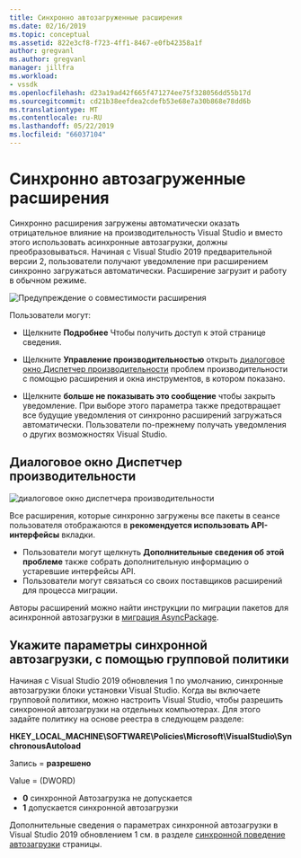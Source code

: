 ```yaml
---
title: Синхронно автозагруженные расширения
ms.date: 02/16/2019
ms.topic: conceptual
ms.assetid: 822e3cf8-f723-4ff1-8467-e0fb42358a1f
author: gregvanl
ms.author: gregvanl
manager: jillfra
ms.workload:
- vssdk
ms.openlocfilehash: d23a19ad42f665f471274ee75f328056dd55b17d
ms.sourcegitcommit: cd21b38eefdea2cdefb53e68e7a30b868e78dd6b
ms.translationtype: MT
ms.contentlocale: ru-RU
ms.lasthandoff: 05/22/2019
ms.locfileid: "66037104"
---
```

# <a name="synchronously-autoloaded-extensions"></a>Синхронно автозагруженные расширения

Синхронно расширения загружены автоматически оказать отрицательное влияние на производительность Visual Studio и вместо этого использовать асинхронные автозагрузки, должны преобразовываться. Начиная с Visual Studio 2019 предварительной версии 2, пользователи получают уведомление при расширением синхронно загружаться автоматически. Расширение загрузит и работу в обычном режиме.

![Предупреждение о совместимости расширения](media/extension-compatibility-warning.png)

Пользователи могут:

- Щелкните **Подробнее** Чтобы получить доступ к этой странице сведения.

- Щелкните **Управление производительностью** открыть [диалоговое окно Диспетчер производительности](#performance-manager-dialog) проблем производительности с помощью расширения и окна инструментов, в котором показано.

- Щелкните **больше не показывать это сообщение** чтобы закрыть уведомление. При выборе этого параметра также предотвращает все будущие уведомления от синхронно расширений загружаться автоматически. Пользователи по-прежнему получать уведомления о других возможностях Visual Studio.

## <a name="performance-manager-dialog"></a>Диалоговое окно Диспетчер производительности

![диалоговое окно диспетчера производительности](media/performance-manager.png)

Все расширения, которые синхронно загружены все пакеты в сеансе пользователя отображаются в **рекомендуется использовать API-интерфейсы** вкладки.

* Пользователи могут щелкнуть **Дополнительные сведения об этой проблеме** также собрать дополнительную информацию о устаревшие интерфейсы API.
* Пользователи могут связаться со своих поставщиков расширений для процесса миграции.

Авторы расширений можно найти инструкции по миграции пакетов для асинхронной автозагрузки в [миграция AsyncPackage](https://github.com/Microsoft/VSSDK-Extensibility-Samples/tree/master/AsyncPackageMigration).

## <a name="specify-synchronous-autoload-settings-using-group-policy"></a>Укажите параметры синхронной автозагрузки, с помощью групповой политики

Начиная с Visual Studio 2019 обновления 1 по умолчанию, синхронные автозагрузки блоки установки Visual Studio. Когда вы включаете групповой политики, можно настроить Visual Studio, чтобы разрешить синхронной автозагрузки на отдельных компьютерах. Для этого задайте политику на основе реестра в следующем разделе:

**HKEY_LOCAL_MACHINE\SOFTWARE\Policies\Microsoft\VisualStudio\SynchronousAutoload**

Запись = **разрешено**

Value = (DWORD)
* **0** синхронной Автозагрузка не допускается
* **1** допускается синхронной автозагрузки

Дополнительные сведения о параметрах синхронной автозагрузки в Visual Studio 2019 обновлением 1 см. в разделе [синхронной поведение автозагрузки](https://aka.ms/AA52xzw) страницы.
